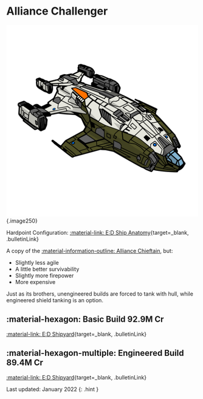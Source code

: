 # Alliance Challenger
![Ship Image](../assets/icons/alliance-challenger.svg){.image250}

Hardpoint Configuration: [:material-link: E:D Ship Anatomy](https://siriuscorp.cc/edsa/?s=alliance-challenger){target=_blank, .bulletinLink}

A copy of the [:material-information-outline: Alliance Chieftain](./chieftain.md), but:

* Slightly less agile
* A little better survivability
* Slightly more firepower
* More expensive

Just as its brothers, unengineered builds are forced to tank with hull, while engineered shield tanking is an option.

## :material-hexagon: Basic Build **92.9M Cr**

[:material-link: E:D Shipyard](https://edsy.org/#/L=HD00000H4C0SC0,HgB00Hf500Hf500Hf500FBG00FBG00FBG00,DBw00DBw00DBw00CEg00,9on00AAA00APo00Ads00AtU00B8g00BLA00Bb600,15O0015O0015O00,7Ue007k40022K0022K0020m0012G0010i00,PvE_0Combat_0_D_0Basic){target=_blank, .bulletinLink}
<!-- [:material-link: Coriolis](){target=_blank, .bulletinLink} -->

## :material-hexagon-multiple: Engineered Build **89.4M Cr**

[:material-link: E:D Shipyard](https://edsy.org/#/L=HD00000H4C0SC0,HgBG0BI_W0Hf5G0BM_W0Hf5G0BM_W0Hf5G0BM_W0KYiG07M_W0KYiG07M_W0KYiG07M_W0,DCYG09L_W0DCYG09L_W0DCYG09L_W0CEgG02G_W0,9on00AAAG03I_W0APoG05I_W0AdsG05J_W60upD6upD8qpDE_PcGzcQKsPcAty00B8gG03L_W0BLeG05G_W0Bb600,7wv007wv007wv00,7UeG09I_W07k4G054_W07vL007vL0020m0012GG05I_W010iG05I_W0,PvE_0Combat_0_D_0Full_0Engi){target=_blank, .bulletinLink}
<!-- [:material-link: Coriolis](){target=_blank, .bulletinLink} -->

Last updated: January 2022
{: .hint }

